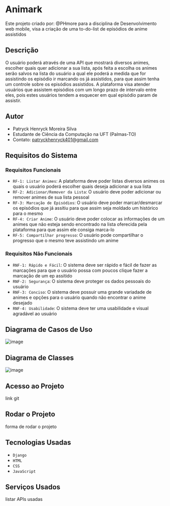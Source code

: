 # Animark
Este projeto criado por: @PHmore para a disciplina de Desenvolvimento web mobile, visa a criação de uma to-do-list de episódios de anime assistidos

## Descrição
O usuário poderá através de uma API que mostrará diversos animes, escolher quais quer adicionar a sua lista, após feita a escolha os animes serão salvos na lista do usuário a qual ele poderá a medida que for assistindo os episódio ir marcando os já assistidos, para que assim tenha um controle sobre os episódios assistidos. A plataforma visa atender usuários que assistem episódios com um longo prazo de intervalo entre eles, pois estes usuários tendem a esquecer em qual episódio param de assistir.

## Autor
- Patryck Henryck Moreira Silva
- Estudante de Ciência da Computação na UFT (Palmas-TO)
- Contato: patryckhenryck401@gmail.com

## Requisitos do Sistema

### Requisitos Funcionais
- `RF-1: Listar Animes`: A plataforma deve poder listas diversos animes os quais o usuário poderá escolher quais deseja adicionar a sua lista
- `RF-2: Adicionar/Remover da Lista`: O usuário deve poder adicionar ou remover animes de sua lista pessoal
- `RF-3: Marcação de Episódios`: O usuário deve poder marcar/desmarcar os episódios que já assitiu para que assim seja moldado um histórico para o mesmo
- `RF-4: Criar Anime`: O usuário deve poder colocar as informações de um animes que não esteja sendo encontrado na lista oferecida pela plataforma para que assim ele consiga marca-lo
- `RF-5: Compartilhar progresso`: O usuário pode compartilhar o progresso que o mesmo teve assistindo um anime

### Requisitos Não Funcionais
- `RNF-1: Rápido e Fácil`: O sistema deve ser rápido e fácil de fazer as marcações para que o usuário possa com poucos clique fazer a marcação de um ep assitido
- `RNF-2: Segurança`: O sistema deve proteger os dados pessoais do usuário
- `RNF-3: Conciso`: O sistema deve possuir uma grande variadade de animes e opções para o usuário quando não encontrar o anime desejado
- `RNF-4: Usabilidade`: O sistema deve ter uma usabilidade e visual agradável ao usuário
  
## Diagrama de Casos de Uso
![image](https://github.com/PHmore/Animark/assets/107047839/d5795a9d-4f63-454b-a174-0b65ddab4970)

## Diagrama de Classes
![image](https://github.com/PHmore/Animark/assets/107047839/a8d83865-668e-44fe-8ced-033d79ab7219)

## Acesso ao Projeto
link git

## Rodar o Projeto
forma de rodar o projeto

## Tecnologias Usadas
- `Django`
- `HTML`
- `CSS`
- `JavaScript`

## Serviços Usados
listar APIs usadas
